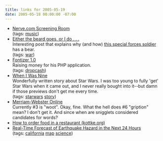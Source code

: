 ```yaml
---
title: links for 2005-05-19
date: 2005-05-18 00:00:00 -07:00
---
```


<ul class="delicious">
	<li>
		<div class="delicious-link"><a href="http://www.nerve.com/screeningroom/music/mountaingoats/">Nerve.com Screening Room</a></div>
		<div class="delicious-tags">(tags: <a href="http://del.icio.us/torrez/music">music</a>)</div>
	</li>
	<li>
		<div class="delicious-link"><a href="http://sfalphageek.blogspot.com/2005/03/either-beard-goes-or-i-do.html">Either the beard goes, or I do . . .</a></div>
		<div class="delicious-extended">Interesting post that explains why (and how) <a href="http://www.torrez.org/images/USArmySpecialForces.jpg">this special forces soldier</a> has a bear.</div>
		<div class="delicious-tags">(tags: <a href="http://del.icio.us/torrez/war">war</a>)</div>
	</li>
	<li>
		<div class="delicious-link"><a href="http://www.dropcash.com/campaign/scheinzwerg/fontizer_10/">Fontizer 1.0</a></div>
		<div class="delicious-extended">Raising money for his PHP application.</div>
		<div class="delicious-tags">(tags: <a href="http://del.icio.us/torrez/dropcash">dropcash</a>)</div>
	</li>
	<li>
		<div class="delicious-link"><a href="http://www.kokogiak.com/gedankengang/2005/05/when-i-was-nine.html">When I Was Nine</a></div>
		<div class="delicious-extended">Wonderfully written story about Star Wars. I was too young to fully 'get' Star Wars when it came out, and I never really bought into it--but damn if those previews don't get me every time.</div>
		<div class="delicious-tags">(tags: <a href="http://del.icio.us/torrez/starwars">starwars</a> <a href="http://del.icio.us/torrez/story">story</a>)</div>
	</li>
	<li>
		<div class="delicious-link"><a href="http://www.merriam-webster.com/info/favorite.htm">Merriam-Webster Online</a></div>
		<div class="delicious-extended">Currently #3 is "woot". Okay, fine. What the hell does #6 "gription" mean? I don't get it. And since when are snigglets considered candidates for words?</div>
	</li>
	<li>
		<div class="delicious-link"><a href="http://www.kottke.org/05/05/how-to-order-food">How to order food in a restaurant (kottke.org)</a></div>
	</li>
	<li>
		<div class="delicious-link"><a href="http://pasadena.wr.usgs.gov/step/">Real-Time Forecast of Earthquake Hazard in the Next 24 Hours</a></div>
		<div class="delicious-tags">(tags: <a href="http://del.icio.us/torrez/california">california</a> <a href="http://del.icio.us/torrez/map">map</a> <a href="http://del.icio.us/torrez/science">science</a>)</div>
	</li>
</ul>
